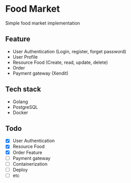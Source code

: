 # Food Market 
Simple food market implementation

## Feature 
* User Authentication (Login, register, forget password)
* User Profile  
* Resource Food (Create, read, update, delete)
* Order 
* Payment gateway (Xendit) 

## Tech stack 
* Golang 
* PostgreSQL 
* Docker 

## Todo
- [x] User Authentication 
- [x] Resource Food 
- [x] Order Feature
- [ ] Payment gateway
- [ ] Containerization
- [ ] Deploy 
- [ ] etc
